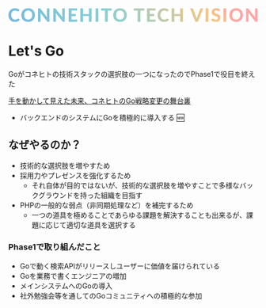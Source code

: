 ![Connehito Tech Vision](../image/txt_tech.png)

# Let's Go
Goがコネヒトの技術スタックの選択肢の一つになったのでPhase1で役目を終えた

[手を動かして見えた未来、コネヒトのGo戦略変更の舞台裏](https://note.com/connehito_blog/n/nd72e255ce032?magazine_key=m7cbfcfb1d13a)

* バックエンドのシステムにGoを積極的に導入する :new:


## なぜやるのか？

* 技術的な選択肢を増やすため
* 採用力やプレゼンスを強化するため
  * それ自体が目的ではないが、技術的な選択肢を増やすことで多様なバックグラウンドを持った組織を目指す
* PHPの一般的な弱点（非同期処理など）を補完するため
  * 一つの道具を極めることであらゆる課題を解決することも出来るが、課題に応じて適切な道具を選択する

### Phase1で取り組んだこと

* Goで動く検索APIがリリースしユーザーに価値を届けられている
* Goを業務で書くエンジニアの増加
* メインシステムへのGoの導入
* 社外勉強会等を通してのGoコミュニティへの積極的な参加
